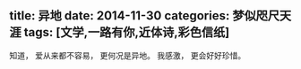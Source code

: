 title: 异地
date: 2014-11-30
categories: 梦似咫尺天涯
tags: [文学,一路有你,近体诗,彩色信纸]
---
  知道，
  爱从来都不容易，
  更何况是异地。
  我感激，
  更会好好珍惜。
